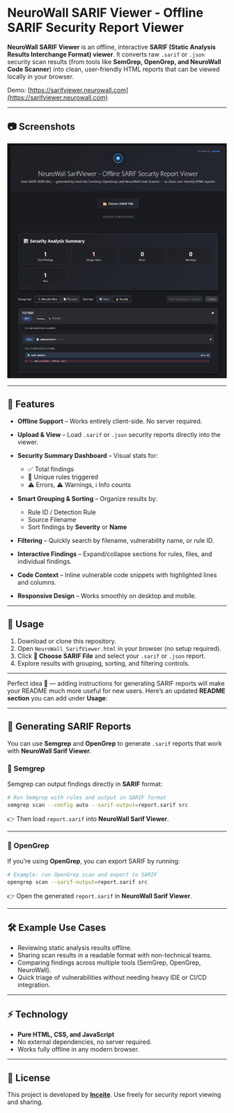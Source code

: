 # NeuroWall SARIF Viewer - Offline SARIF Security Report Viewer

**NeuroWall SARIF Viewer** is an offline, interactive **SARIF (Static Analysis Results Interchange Format) viewer**. It converts raw `.sarif` or `.json` security scan results (from tools like **SemGrep, OpenGrep, and NeuroWall Code Scanner**) into clean, user-friendly HTML reports that can be viewed locally in your browser.

Demo: [https://sarifviewer.neurowall.com](https://sarifviewer.neurowall.com)

---

## 📷 Screenshots

![Screenshot](NeuroWall-SarifViewer-Screenshot.png)

---

## 🚀 Features

* **Offline Support** – Works entirely client-side. No server required.
* **Upload & View** – Load `.sarif` or `.json` security reports directly into the viewer.
* **Security Summary Dashboard** – Visual stats for:

  * ✅ Total findings
  * 🔧 Unique rules triggered
  * ⚠️ Errors, ⚠️ Warnings, ℹ️ Info counts
* **Smart Grouping & Sorting** – Organize results by:

  * Rule ID / Detection Rule
  * Source Filename
  * Sort findings by **Severity** or **Name**
* **Filtering** – Quickly search by filename, vulnerability name, or rule ID.
* **Interactive Findings** – Expand/collapse sections for rules, files, and individual findings.
* **Code Context** – Inline vulnerable code snippets with highlighted lines and columns.
* **Responsive Design** – Works smoothly on desktop and mobile.

---

## 📂 Usage

1. Download or clone this repository.
2. Open `NeuroWall_SarifViewer.html` in your browser (no setup required).
3. Click **📁 Choose SARIF File** and select your `.sarif` or `.json` report.
4. Explore results with grouping, sorting, and filtering controls.

---

Perfect idea 🙌 — adding instructions for generating SARIF reports will make your README much more useful for new users.
Here’s an updated **README section** you can add under **Usage**:

---

## 📝 Generating SARIF Reports

You can use **Semgrep** and **OpenGrep** to generate `.sarif` reports that work with **NeuroWall Sarif Viewer**.

### 🔹 Semgrep

Semgrep can output findings directly in **SARIF** format:

```bash
# Run Semgrep with rules and output in SARIF format
semgrep scan --config auto --sarif-output=report.sarif src
```

👉 Then load `report.sarif` into **NeuroWall Sarif Viewer**.

---

### 🔹 OpenGrep

If you’re using **OpenGrep**, you can export SARIF by running:

```bash
# Example: run OpenGrep scan and export to SARIF
opengrep scan --sarif-output=report.sarif src
```

👉 Open the generated `report.sarif` in **NeuroWall Sarif Viewer**.

---

## 🛠 Example Use Cases

* Reviewing static analysis results offline.
* Sharing scan results in a readable format with non-technical teams.
* Comparing findings across multiple tools (SemGrep, OpenGrep, NeuroWall).
* Quick triage of vulnerabilities without needing heavy IDE or CI/CD integration.

---

## ⚡ Technology

* **Pure HTML, CSS, and JavaScript**
* No external dependencies, no server required.
* Works fully offline in any modern browser.

---

## 📜 License

This project is developed by **[Inceite](https://inceite.com)**.
Use freely for security report viewing and sharing.

